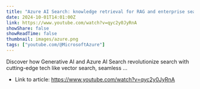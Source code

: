 ```yaml
---
title: "Azure AI Search: knowledge retrieval for RAG and enterprise search"
date: 2024-10-01T14:01:00Z
link: https://www.youtube.com/watch?v=qyc2y0JyRnA
showShare: false
showReadTime: false
thumbnail: images/azure.png
tags: ["youtube.com/@MicrosoftAzure"]
---
```

Discover how Generative AI and Azure AI Search revolutionize search with cutting-edge tech like vector search, seamless ...

- Link to article: https://www.youtube.com/watch?v=qyc2y0JyRnA